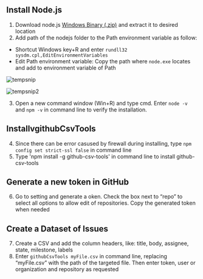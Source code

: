 ## Install Node.js

1. Download node.js [Windows Binary (.zip)](https://nodejs.org/en/download/) and extract it to desired location
2. Add path of the nodejs folder to the Path environment variable as follow:
  - Shortcut Windows key+R and enter `rundll32 sysdm.cpl,EditEnvironmentVariables`
  - Edit Path environment variable: Copy the path where `node.exe` locates and add to environment variable of Path
 
![tempsnip](https://user-images.githubusercontent.com/74153282/150343343-2e7e830a-ebea-4f78-9275-cfc743fc2da7.png)
 
![tempsnip2](https://user-images.githubusercontent.com/74153282/150344410-b7f051fe-d423-489e-a61d-1e0ca9f3e87b.png)

3. Open a new command window (Win+R) and type cmd. Enter `node -v` and `npm -v` in command line to verify the installation. 

## InstallvgithubCsvTools

4. Since there can be error casused by firewall during installing, type `npm config set strict-ssl false` in command line
5. Type 'npm install -g github-csv-tools' in command line to install github-csv-tools

## Generate a new token in GitHub

6. Go to setting and generate a oken. Check the box next to “repo” to select all options to allow edit of repositories. Copy the generated token when needed

## Create a Dataset of Issues

7. Create a CSV and add the column headers, like: title, body, assignee, state, milestone, labels
8. Enter `githubCsvTools myFile.csv` in command line, replacing “myFile.csv” with the path of the targeted file. Then enter token, user or organization and repository as requested

